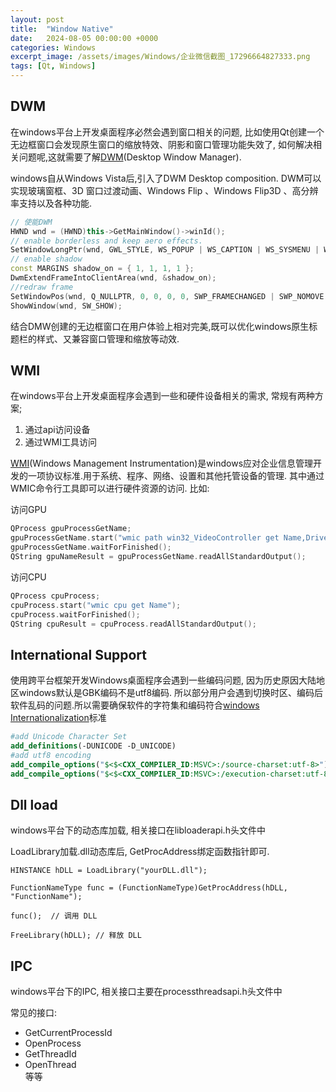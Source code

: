 ```yaml
---
layout: post
title:  "Window Native"
date:   2024-08-05 00:00:00 +0000
categories: Windows
excerpt_image: /assets/images/Windows/企业微信截图_17296664827333.png
tags: [Qt, Windows]
---
```


## DWM

在windows平台上开发桌面程序必然会遇到窗口相关的问题, 比如使用Qt创建一个无边框窗口会发现原生窗口的缩放特效、阴影和窗口管理功能失效了, 如何解决相关问题呢,这就需要了解[DWM](https://learn.microsoft.com/en-us/windows/win32/dwm/dwm-overview)(Desktop Window Manager).

windows自从Windows Vista后,引入了DWM Desktop composition. DWM可以实现玻璃窗框、3D 窗口过渡动画、Windows Flip 、Windows Flip3D 、高分辨率支持以及各种功能.

```c++
// 使能DWM
HWND wnd = (HWND)this->GetMainWindow()->winId();
// enable borderless and keep aero effects.
SetWindowLongPtr(wnd, GWL_STYLE, WS_POPUP | WS_CAPTION | WS_SYSMENU | WS_MINIMIZEBOX | WS_CLIPCHILDREN);
// enable shadow
const MARGINS shadow_on = { 1, 1, 1, 1 };
DwmExtendFrameIntoClientArea(wnd, &shadow_on);
//redraw frame
SetWindowPos(wnd, Q_NULLPTR, 0, 0, 0, 0, SWP_FRAMECHANGED | SWP_NOMOVE | SWP_NOSIZE);
ShowWindow(wnd, SW_SHOW);
```
结合DMW创建的无边框窗口在用户体验上相对完美,既可以优化windows原生标题栏的样式、又兼容窗口管理和缩放等动效.

## WMI

在windows平台上开发桌面程序会遇到一些和硬件设备相关的需求, 常规有两种方案;

1. 通过api访问设备
2. 通过WMI工具访问

[WMI](https://learn.microsoft.com/zh-tw/windows/win32/wmisdk/wmic)(Windows Management Instrumentation)是windows应对企业信息管理开发的一项协议标准.用于系统、程序、网络、设置和其他托管设备的管理.
其中通过WMIC命令行工具即可以进行硬件资源的访问.
比如:

访问GPU

```c++
QProcess gpuProcessGetName;
gpuProcessGetName.start("wmic path win32_VideoController get Name,DriverDate,DriverVersion ");
gpuProcessGetName.waitForFinished();
QString gpuNameResult = gpuProcessGetName.readAllStandardOutput();
```

访问CPU

```c++
QProcess cpuProcess;
cpuProcess.start("wmic cpu get Name");
cpuProcess.waitForFinished();
QString cpuResult = cpuProcess.readAllStandardOutput();
```
 
## International Support
使用跨平台框架开发Windows桌面程序会遇到一些编码问题, 因为历史原因大陆地区windows默认是GBK编码不是utf8编码.
所以部分用户会遇到切换时区、编码后软件乱码的问题.所以需要确保软件的字符集和编码符合[windows Internationalization](https://learn.microsoft.com/en-us/windows/win32/intl/international-support)标准

```cmake
#add Unicode Character Set
add_definitions(-DUNICODE -D_UNICODE)
#add utf8 encoding
add_compile_options("$<$<CXX_COMPILER_ID:MSVC>:/source-charset:utf-8>")
add_compile_options("$<$<CXX_COMPILER_ID:MSVC>:/execution-charset:utf-8>")
```

## Dll load

windows平台下的动态库加载, 相关接口在libloaderapi.h头文件中

LoadLibrary加载.dll动态库后, GetProcAddress绑定函数指针即可.
```
HINSTANCE hDLL = LoadLibrary("yourDLL.dll");

FunctionNameType func = (FunctionNameType)GetProcAddress(hDLL, "FunctionName"); 

func();  // 调用 DLL

FreeLibrary(hDLL); // 释放 DLL
```

## IPC

windows平台下的IPC, 相关接口主要在processthreadsapi.h头文件中

常见的接口:

- GetCurrentProcessId
- OpenProcess 
- GetThreadId 
- OpenThread  
等等

